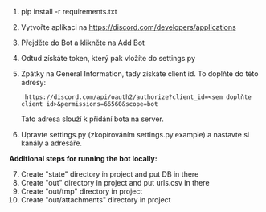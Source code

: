 1. pip install -r requirements.txt
2. Vytvořte aplikaci na https://discord.com/developers/applications
3. Přejděte do Bot a klikněte na Add Bot
4. Odtud získáte token, který pak vložíte do settings.py
5. Zpátky na General Information, tady získáte client id. To doplňte do této adresy:

        https://discord.com/api/oauth2/authorize?client_id=<sem doplňte client id>&permissions=66560&scope=bot

    Tato adresa slouží k přidání bota na server.

6. Upravte settings.py (zkopírováním settings.py.example) a nastavte si kanály a adresáře.

**Additional steps for running the bot locally:**

7. Create "state" directory in project and put DB in there
8. Create "out" directory in project and put urls.csv in there
9. Create "out/tmp" directory in project
10. Create "out/attachments" directory in project
